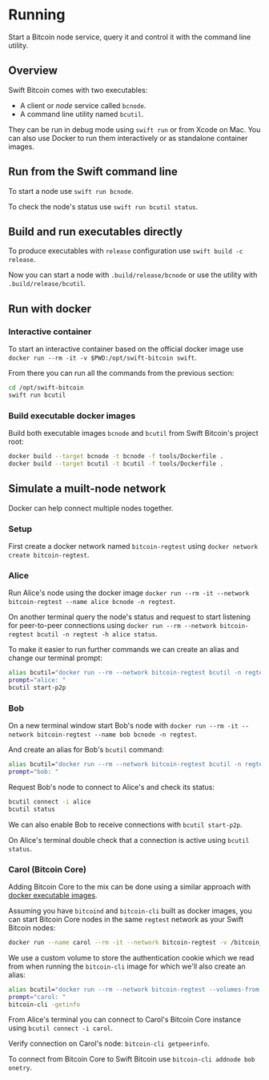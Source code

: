# Running

Start a Bitcoin node service, query it and control it with the command line utility.

## Overview

Swift Bitcoin comes with two executables:

- A client or _node_ service called `bcnode`.
- A command line utility named `bcutil`.

They can be run in debug mode using `swift run` or from Xcode on Mac. You can also use Docker to run them interactively or as standalone container images.

## Run from the Swift command line

To start a node use `swift run bcnode`.

To check the node's status use `swift run bcutil status`.

## Build and run executables directly

To produce executables with `release` configuration use `swift build -c release`.

Now you can start a node with `.build/release/bcnode` or use the utility with `.build/release/bcutil`.

## Run with docker

### Interactive container

To start an interactive container based on the official docker image use `docker run --rm -it -v $PWD:/opt/swift-bitcoin swift`.

From there you can run all the commands from the previous section:

```sh
cd /opt/swift-bitcoin
swift run bcutil
```

### Build executable docker images

Build both executable images `bcnode` and `bcutil` from Swift Bitcoin's project root:

```sh
docker build --target bcnode -t bcnode -f tools/Dockerfile .
docker build --target bcutil -t bcutil -f tools/Dockerfile .
```

## Simulate a muilt-node network

Docker can help connect multiple nodes together.

### Setup

First create a docker network named `bitcoin-regtest` using `docker network create bitcoin-regtest`.

### Alice

Run Alice's node using the docker image `docker run --rm -it --network bitcoin-regtest --name alice bcnode -n regtest`.

On another terminal query the node's status and request to start listening for peer-to-peer connections using `docker run --rm --network bitcoin-regtest bcutil -n regtest -h alice status`.

To make it easier to run further commands we can create an alias and change our terminal prompt:

```sh
alias bcutil="docker run --rm --network bitcoin-regtest bcutil -n regtest -h alice"
prompt="alice: "
bcutil start-p2p
```

### Bob

On a new terminal window start Bob's node with `docker run --rm -it --network bitcoin-regtest --name bob bcnode -n regtest`.

And create an alias for Bob's `bcutil` command:

```sh
alias bcutil="docker run --rm --network bitcoin-regtest bcutil -n regtest -h bob"
prompt="bob: "
```

Request Bob's node to connect to Alice's and check its status:

```sh
bcutil connect -i alice
bcutil status
```

We can also enable Bob to receive connections with `bcutil start-p2p`.

On Alice's terminal double check that a connection is active using `bcutil status`.

### Carol (Bitcoin Core)

Adding Bitcoin Core to the mix can be done using a similar approach with [docker executable images](https://github.com/craigwrong/bitcoin-lightning-node/blob/develop/docker/bitcoind/Dockerfile).

Assuming you have `bitcoind` and `bitcoin-cli` built as docker images, you can start Bitcoin Core nodes in the same `regtest` network as your Swift Bitcoin nodes:

```sh
docker run --name carol --rm -it --network bitcoin-regtest -v /bitcoin_auth/ bitcoind -chain=regtest -disablewallet -txindex -server -rpcallowip=0.0.0.0/0 -rpcbind=0.0.0.0 -rpccookiefile=/bitcoin_auth/cookie
```

We use a custom volume to store the authentication cookie which we read from when running the `bitcoin-cli` image for which we'll also create an alias:

```sh
alias bcutil="docker run --rm --network bitcoin-regtest --volumes-from carol bitcoin-cli -regtest -rpcconnect=carol  -rpccookiefile=/bitcoin_auth/cookie"
prompt="carol: "
bitcoin-cli -getinfo
```

From Alice's terminal you can connect to Carol's Bitcoin Core instance using `bcutil connect -i carol`.

Verify connection on Carol's node: `bitcoin-cli getpeerinfo`.

To connect from Bitcoin Core to Swift Bitcoin use `bitcoin-cli addnode bob onetry`.
